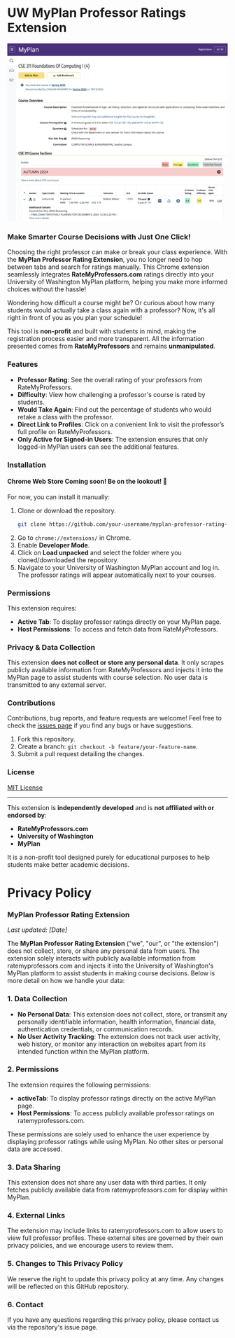 # UW MyPlan Professor Ratings Extension

![Demo](demo.png)

### Make Smarter Course Decisions with Just One Click!

Choosing the right professor can make or break your class experience. With the **MyPlan Professor Rating Extension**, you no longer need to hop between tabs and search for ratings manually. This Chrome extension seamlessly integrates **RateMyProfessors.com** ratings directly into your University of Washington MyPlan platform, helping you make more informed choices without the hassle!

Wondering how difficult a course might be? Or curious about how many students would actually take a class again with a professor? Now, it's all right in front of you as you plan your schedule!

This tool is **non-profit** and built with students in mind, making the registration process easier and more transparent. All the information presented comes from **RateMyProfessors** and remains **unmanipulated**.

### Features

- **Professor Rating**: See the overall rating of your professors from RateMyProfessors.
- **Difficulty**: View how challenging a professor's course is rated by students.
- **Would Take Again**: Find out the percentage of students who would retake a class with the professor.
- **Direct Link to Profiles**: Click on a convenient link to visit the professor’s full profile on RateMyProfessors.
- **Only Active for Signed-in Users**: The extension ensures that only logged-in MyPlan users can see the additional features.

### Installation

#### Chrome Web Store Coming soon! Be on the lookout! 👀

For now, you can install it manually:

1. Clone or download the repository.
    ```bash
    git clone https://github.com/your-username/myplan-professor-rating-extension.git
    ```
2. Go to `chrome://extensions/` in Chrome.
3. Enable **Developer Mode**.
4. Click on **Load unpacked** and select the folder where you cloned/downloaded the repository.
5. Navigate to your University of Washington MyPlan account and log in. The professor ratings will appear automatically next to your courses.

### Permissions

This extension requires:
- **Active Tab**: To display professor ratings directly on your MyPlan page.
- **Host Permissions**: To access and fetch data from RateMyProfessors.

### Privacy & Data Collection

This extension **does not collect or store any personal data**. It only scrapes publicly available information from RateMyProfessors and injects it into the MyPlan page to assist students with course selection. No user data is transmitted to any external server.

### Contributions

Contributions, bug reports, and feature requests are welcome! Feel free to check the [issues page](https://github.com/your-username/myplan-professor-rating-extension/issues) if you find any bugs or have suggestions.

1. Fork this repository.
2. Create a branch: `git checkout -b feature/your-feature-name`.
3. Submit a pull request detailing the changes.

### License

[MIT License](LICENSE)

---

This extension is **independently developed** and is **not affiliated with or endorsed by**:
- **RateMyProfessors.com**
- **University of Washington**
- **MyPlan**

It is a non-profit tool designed purely for educational purposes to help students make better academic decisions.


# Privacy Policy

### MyPlan Professor Rating Extension

_Last updated: [Date]_

The **MyPlan Professor Rating Extension** ("we", "our", or "the extension") does not collect, store, or share any personal data from users. The extension solely interacts with publicly available information from ratemyprofessors.com and injects it into the University of Washington's MyPlan platform to assist students in making course decisions. Below is more detail on how we handle your data:

### 1. **Data Collection**
- **No Personal Data**: This extension does not collect, store, or transmit any personally identifiable information, health information, financial data, authentication credentials, or communication records.
- **No User Activity Tracking**: The extension does not track user activity, web history, or monitor any interaction on websites apart from its intended function within the MyPlan platform.

### 2. **Permissions**
The extension requires the following permissions:
- **activeTab**: To display professor ratings directly on the active MyPlan page.
- **Host Permissions**: To access publicly available professor ratings on ratemyprofessors.com.

These permissions are solely used to enhance the user experience by displaying professor ratings while using MyPlan. No other sites or personal data are accessed.

### 3. **Data Sharing**
This extension does not share any user data with third parties. It only fetches publicly available data from ratemyprofessors.com for display within MyPlan.

### 4. **External Links**
The extension may include links to ratemyprofessors.com to allow users to view full professor profiles. These external sites are governed by their own privacy policies, and we encourage users to review them.

### 5. **Changes to This Privacy Policy**
We reserve the right to update this privacy policy at any time. Any changes will be reflected on this GitHub repository.

### 6. **Contact**
If you have any questions regarding this privacy policy, please contact us via the repository's issue page.

